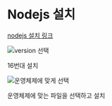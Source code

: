 # Nodejs 설치


[nodejs 설치 링크](https://nodejs.org/ko/download/releases/)

![version 선택](https://user-images.githubusercontent.com/53963779/201024550-c8fa9c9c-a4cf-4292-87d1-f821a9a3dc17.png)

16번대 설치

![운영체제에 맞게 선택](https://user-images.githubusercontent.com/53963779/201025137-101ccb46-75da-4758-8696-8c200eaeba5e.png)

운영체제에 맞는 파일을 선택하고 설치

